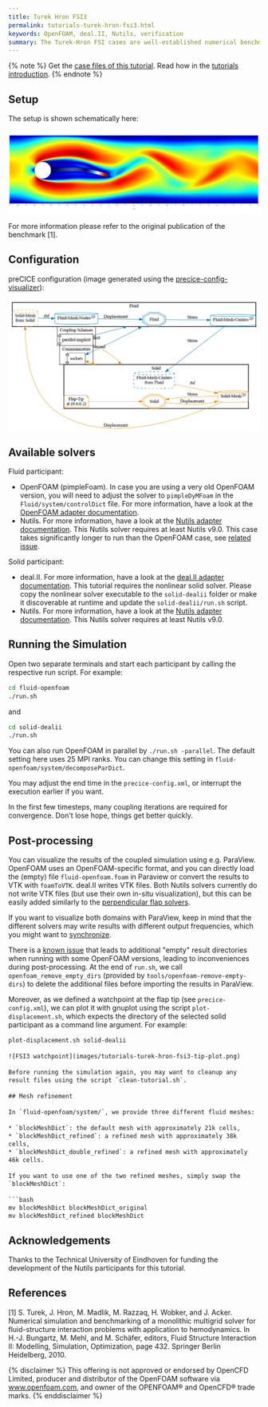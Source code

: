```yaml
---
title: Turek Hron FSI3
permalink: tutorials-turek-hron-fsi3.html
keywords: OpenFOAM, deal.II, Nutils, verification
summary: The Turek-Hron FSI cases are well-established numerical benchmarks and, therefore, well suited for verification of preCICE itself and the used adapters. In this tutorial, we focus on the FSI3 case, which presents the most challenging case in terms of added mass. Please note that the meshes of this case are significantly finer than for other tutorials. Running the simulation might take a few hours. We do not recommend to run this tutorials as your first preCICE tutorial.
---
```


{% note %}
Get the [case files of this tutorial](https://github.com/precice/tutorials/tree/master/turek-hron-fsi3). Read how in the [tutorials introduction](https://precice.org/tutorials.html).
{% endnote %}

## Setup

The setup is shown schematically here:

![FSI3 setup](images/tutorials-turek-hron-fsi3-setup.png)

For more information please refer to the original publication of the benchmark [1].

## Configuration

preCICE configuration (image generated using the [precice-config-visualizer](https://precice.org/tooling-config-visualization.html)):

![preCICE configuration visualization](images/tutorials-turek-hron-fsi3-precice-config.png)

## Available solvers

Fluid participant:

* OpenFOAM (pimpleFoam). In case you are using a very old OpenFOAM version, you will need to adjust the solver to `pimpleDyMFoam` in the `Fluid/system/controlDict` file. For more information, have a look at the [OpenFOAM adapter documentation](https://precice.org/adapter-openfoam-overview.html).
* Nutils. For more information, have a look at the [Nutils adapter documentation](https://precice.org/adapter-nutils.html). This Nutils solver requires at least Nutils v9.0. This case takes significantly longer to run than the OpenFOAM case, see [related issue](https://github.com/precice/tutorials/issues/506).

Solid participant:

* deal.II. For more information, have a look at the [deal.II adapter documentation](https://precice.org/adapter-dealii-overview.html). This tutorial requires the nonlinear solid solver. Please copy the nonlinear solver executable to the `solid-dealii` folder or make it discoverable at runtime and update the `solid-dealii/run.sh` script.
* Nutils. For more information, have a look at the [Nutils adapter documentation](https://precice.org/adapter-nutils.html). This Nutils solver requires at least Nutils v9.0.

## Running the Simulation

Open two separate terminals and start each participant by calling the respective run script. For example:

```bash
cd fluid-openfoam
./run.sh
```

and

```bash
cd solid-dealii
./run.sh
```

You can also run OpenFOAM in parallel by `./run.sh -parallel`. The default setting here uses 25 MPI ranks. You can change this setting in `fluid-openfoam/system/decomposeParDict`.

You may adjust the end time in the `precice-config.xml`, or interrupt the execution earlier if you want.

In the first few timesteps, many coupling iterations are required for convergence. Don't lose hope, things get better quickly.

## Post-processing

You can visualize the results of the coupled simulation using e.g. ParaView. OpenFOAM uses an OpenFOAM-specific format, and you can directly load the (empty) file `fluid-openfoam.foam` in Paraview or convert the results to VTK with `foamToVTK`. deal.II writes VTK files. Both Nutils solvers currently do not write VTK files (but use their own in-situ visualization), but this can be easily added similarly to the [perpendicular flap solvers](https://github.com/precice/tutorials/blob/98a78fe2dc2f6c5d84b2b30d35d00352782236f8/perpendicular-flap/fluid-nutils/fluid.py#L227).

If you want to visualize both domains with ParaView, keep in mind that the different solvers may write results with different output frequencies, which you might want to [synchronize](https://precice.org/tutorials-visualization.html#synchronizing-results).

There is a [known issue](https://github.com/precice/openfoam-adapter/issues/26) that leads to additional "empty" result directories when running with some OpenFOAM versions, leading to inconveniences during post-processing. At the end of `run.sh`, we call `openfoam_remove_empty_dirs` (provided by `tools/openfoam-remove-empty-dirs`) to delete the additional files before importing the results in ParaView.

Moreover, as we defined a watchpoint at the flap tip (see `precice-config.xml`), we can plot it with gnuplot using the script `plot-displacement.sh`, which expects the directory of the selected solid participant as a command line argument. For example:

 ```shell
 plot-displacement.sh solid-dealii

![FSI3 watchpoint](images/tutorials-turek-hron-fsi3-tip-plot.png)

Before running the simulation again, you may want to cleanup any result files using the script `clean-tutorial.sh`.

## Mesh refinement

In `fluid-openfoam/system/`, we provide three different fluid meshes:

* `blockMeshDict`: the default mesh with approximately 21k cells,
* `blockMeshDict_refined`: a refined mesh with approximately 38k cells,
* `blockMeshDict_double_refined`: a refined mesh with approximately 46k cells.

If you want to use one of the two refined meshes, simply swap the `blockMeshDict`:

```bash
mv blockMeshDict blockMeshDict_original
mv blockMeshDict_refined blockMeshDict
```

## Acknowledgements

Thanks to the Technical University of Eindhoven for funding the development of
the Nutils participants for this tutorial.

## References

[1]  S. Turek, J. Hron, M. Madlik, M. Razzaq, H. Wobker, and J. Acker. Numerical simulation and benchmarking of a monolithic multigrid solver for fluid-structure interaction problems with application to hemodynamics. In H.-J. Bungartz, M. Mehl, and M. Schäfer, editors, Fluid Structure Interaction II: Modelling, Simulation, Optimization, page 432. Springer Berlin Heidelberg, 2010.

{% disclaimer %}
This offering is not approved or endorsed by OpenCFD Limited, producer and distributor of the OpenFOAM software via www.openfoam.com, and owner of the OPENFOAM®  and OpenCFD®  trade marks.
{% enddisclaimer %}
